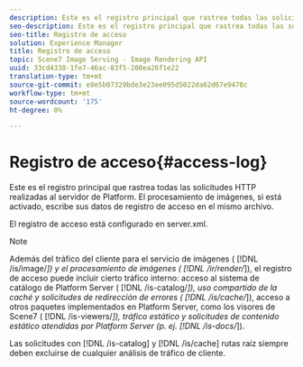 ```yaml
---
description: Este es el registro principal que rastrea todas las solicitudes HTTP realizadas al servidor de Platform. El procesamiento de imágenes, si está activado, escribe sus datos de registro de acceso en el mismo archivo.
seo-description: Este es el registro principal que rastrea todas las solicitudes HTTP realizadas al servidor de Platform. El procesamiento de imágenes, si está activado, escribe sus datos de registro de acceso en el mismo archivo.
seo-title: Registro de acceso
solution: Experience Manager
title: Registro de acceso
topic: Scene7 Image Serving - Image Rendering API
uuid: 33cd4338-1fe7-46ac-83f5-200ea26f1e22
translation-type: tm+mt
source-git-commit: e8e5b07329bde3e23ee095d5022da62d67e9478c
workflow-type: tm+mt
source-wordcount: '175'
ht-degree: 0%

---
```



# Registro de acceso{#access-log}

Este es el registro principal que rastrea todas las solicitudes HTTP realizadas al servidor de Platform. El procesamiento de imágenes, si está activado, escribe sus datos de registro de acceso en el mismo archivo.

El registro de acceso está configurado en server.xml.

>[!NOTE]
>
>Además del tráfico del cliente para el servicio de imágenes ( [!DNL /is/image/*]) y el procesamiento de imágenes ( [!DNL /ir/render/*]), el registro de acceso puede incluir cierto tráfico interno: acceso al sistema de catálogo de Platform Server ( [!DNL /is-catalog/*]), uso compartido de la caché y solicitudes de redirección de errores ( [!DNL /is/cache/*]), acceso a otros paquetes implementados en Platform Server, como los visores de Scene7 ( [!DNL /is-viewers/*]), tráfico estático y solicitudes de contenido estático atendidas por Platform Server (p. ej. [!DNL /is-docs/*]).

Las solicitudes con [!DNL /is-catalog] y [!DNL /is/cache] rutas raíz siempre deben excluirse de cualquier análisis de tráfico de cliente.
